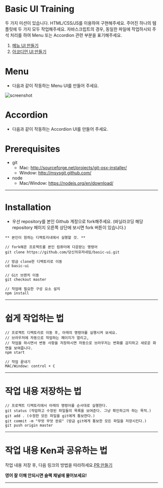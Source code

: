 # Basic UI Training

두 가지 미션이 있습니다. HTML/CSS/JS를 이용하여 구현해주세요. 주어진 하나의 템플릿에 두 가지 모두 작업해주세요.
자바스크립트의 경우, 동일한 파일에 작업하시되 주석 처리를 하여 Menu 또는 Accordion 관련 부분을 표기해주세요.

1. [메뉴 UI 만들기](#Menu)
2. [아코디언 UI 만들기](#Accordion)

# Menu

- 다음과 같이 작동하는 Menu UI를 만들어 주세요.

![screenshot](https://github.com/vanilla-coding/basic-ui/blob/master/menu.gif?raw=true)

# Accordion

- 다음과 같이 작동하는 Accordion UI를 만들어 주세요.



# Prerequisites

- git
  - Mac: http://sourceforge.net/projects/git-osx-installer/
  - Window: http://msysgit.github.com/
- node
  - Mac/Window: https://nodejs.org/en/download/

---

# Installation

- 우선 repository를 본인 Github 계정으로 fork해주세요. (바닐라코딩 해당 repository 페이지 오른쪽 상단에 보시면 fork 버튼이 있습니다.)

```
** 본인이 원하는 디렉토리내에서 실행할 것. **

// fork해온 프로젝트를 본인 컴퓨터에 다운받는 명령어
git clone https://github.com/당신의유저네임/basic-ui.git

// 방금 clone한 디렉토리로 이동
cd basic-ui

// Git 브랜치 이동
git checkout master

// 작업에 필요한 구성 요소 설치
npm install
```

---

# 쉽게 작업하는 법

```
// 프로젝트 디렉토리로 이동 후, 아래의 명령어를 실행시켜 보세요.
// 브라우저에 자동으로 작업하는 페이지가 열리고,
// 작업을 하시면서 변동 사항을 저장하시면 자동으로 브라우저는 변화를 감지하고 새로운 화면을 보여줍니다.
npm start

// 작업 끝내기
MAC/Window: control + C
```

---

# 작업 내용 저장하는 법

```
// 프로젝트 디렉토리에서 아래의 명령어를 순서대로 실행한다.
git status (작업하고 수정된 파일들의 목록을 보여준다. 그냥 확인하고자 하는 목적.)
git add . (수정한 모든 파일을 git에게 통보한다.)
git commit -m "무엇 무엇 완료" (방금 git에게 통보한 모든 파일을 저장시킨다.)
git push origin master
```

---

# 작업 내용 Ken과 공유하는 법

작업 내용 저장 후, 다음 링크의 방법을 따라하세요.[PR 만들기](https://help.github.com/articles/creating-a-pull-request-from-a-fork/)

**영어 잘 이해 안되시면 슬랙 채널에 물어보세요!**

---
